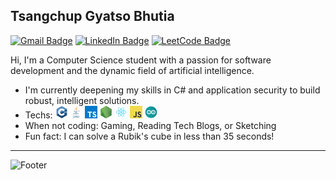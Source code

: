 ## Tsangchup Gyatso Bhutia
[![Gmail Badge](https://img.shields.io/badge/-Gmail-c14438?style=flat-square&logo=Gmail&logoColor=white&link=mailto:contato.bhutiatsangchup@gmail.com)](mailto:contato.weltonf@gmail.com)
[![LinkedIn Badge](https://img.shields.io/badge/-LinkedIn-blue?style=flat-square&logo=linkedin&logoColor=white&link=https://www.linkedin.com/in/tsangchup/)](https://www.linkedin.com/in/tsangchup/)
[![LeetCode Badge](https://img.shields.io/badge/-LeetCode-FFA116?style=flat-square&logo=leetcode&logoColor=white&link=https://leetcode.com/u/tgb100/)](https://leetcode.com/u/tgb100/)



Hi, I'm a Computer Science student with a passion for software development and the dynamic field of artificial intelligence.

- I'm currently deepening my skills in C# and application security to build robust, intelligent solutions.
- Techs: <img height="20" src="https://raw.githubusercontent.com/github/explore/80688e429a7d4ef2fca1e82350fe8e3517d3494d/topics/cpp/cpp.png">  <img height="20" src="https://raw.githubusercontent.com/github/explore/80688e429a7d4ef2fca1e82350fe8e3517d3494d/topics/java/java.png">  <img height="20" src="https://raw.githubusercontent.com/github/explore/80688e429a7d4ef2fca1e82350fe8e3517d3494d/topics/typescript/typescript.png">  <img height="20" src="https://raw.githubusercontent.com/github/explore/80688e429a7d4ef2fca1e82350fe8e3517d3494d/topics/nodejs/nodejs.png">  <img height="20" src="https://raw.githubusercontent.com/github/explore/80688e429a7d4ef2fca1e82350fe8e3517d3494d/topics/react/react.png">  <img height="20" src="https://raw.githubusercontent.com/github/explore/80688e429a7d4ef2fca1e82350fe8e3517d3494d/topics/javascript/javascript.png">  <img height="20" src="https://raw.githubusercontent.com/github/explore/80688e429a7d4ef2fca1e82350fe8e3517d3494d/topics/arduino/arduino.png">
- When not coding: Gaming, Reading Tech Blogs, or Sketching
- Fun fact: I can solve a Rubik's cube in less than 35 seconds!
----
![Footer](https://capsule-render.vercel.app/api?type=waving&color=gradient&customColorList=6,11,20&height=100&section=footer)
